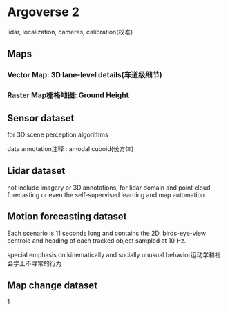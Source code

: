 # Argoverse 2

lidar, localization, cameras, calibration(校准)

## Maps

### Vector Map: 3D lane-level details(车道级细节)

### Raster Map栅格地图: Ground Height 

## Sensor dataset

for 3D scene perception algorithms

data annotation注释 : amodal cuboid(长方体)

## Lidar dataset

not include imagery or 3D annotations, for lidar domain and point cloud forecasting or even the self-supervised learning and map automation

## Motion forecasting dataset

Each scenario is 11 seconds long and contains the 2D, birds-eye-view centroid and heading of each tracked object sampled at 10 Hz.

special emphasis on kinematically and socially unusual behavior运动学和社会学上不寻常的行为

## Map change dataset

1